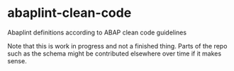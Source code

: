 # abaplint-clean-code
Abaplint definitions according to ABAP clean code guidelines

Note that this is work in progress and not a finished thing. Parts of the repo such as the schema might be contributed elsewhere over time if it makes sense.